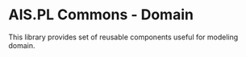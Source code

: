 # AIS.PL Commons - Domain

This library provides set of reusable components useful for modeling domain.